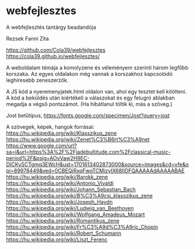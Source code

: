 # webfejlesztes
A webfejlesztés tantárgy beadandója

Rezsek Fanni Zita

https://github.com/Cola39/webfejlesztes
https://cola39.github.io/webfejlesztes/

A weboldalam témája a komolyzene és véleményem szerinti három legfőbb korszaka. Az egyes oldalakon még vannak a korszakhoz kapcsolódó leghíresebb zeneszerzők.

A JS kód a nyeremenyjatek.html oldalon van, ahol egy tesztet kell kitölteni. A kód a beküldés után kiértékeli a válaszokat és egy felugró ablakban megadja a végső pontszámot. (Ha hibátlanul töltik ki, más a szöveg.)

Jost betűtípus, https://fonts.google.com/specimen/Jost?query=jost

A szövegek, képek, hangok forrásai:
https://hu.wikipedia.org/wiki/Klasszikus_zene
https://hu.wikipedia.org/wiki/Zenet%C3%B6rt%C3%A9net
https://www.google.com/url?sa=i&url=https%3A%2F%2Fjadebultitude.com%2Fclassical-music-period%2F&psig=AOvVaw2H9EC-DICKySCTgmq3EWcH&ust=1701613402873000&source=images&cd=vfe&opi=89978449&ved=0CBEQjRxqFwoTCMizyIX68IIDFQAAAAAdAAAAABAE
https://hu.wikipedia.org/wiki/Barokk_zene
https://hu.wikipedia.org/wiki/Antonio_Vivaldi
https://hu.wikipedia.org/wiki/Johann_Sebastian_Bach
https://hu.wikipedia.org/wiki/B%C3%A9csi_klasszikus_zene
https://hu.wikipedia.org/wiki/Joseph_Haydn
https://hu.wikipedia.org/wiki/Ludwig_van_Beethoven
https://hu.wikipedia.org/wiki/Wolfgang_Amadeus_Mozart
https://hu.wikipedia.org/wiki/Romantikus_zene
https://hu.wikipedia.org/wiki/Fr%C3%A9d%C3%A9ric_Chopin
https://hu.wikipedia.org/wiki/Robert_Schumann
https://hu.wikipedia.org/wiki/Liszt_Ferenc
